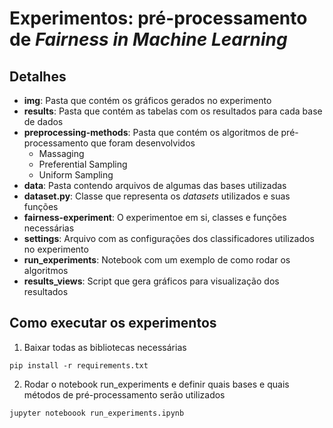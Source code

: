 # Experimentos: pré-processamento de _Fairness in Machine Learning_


## Detalhes

- **img**: Pasta que contém os gráficos gerados no experimento
- **results**: Pasta que contém as tabelas com os resultados para cada base de dados
- **preprocessing-methods**: Pasta que contém os algoritmos de pré-processamento que foram desenvolvidos
  * Massaging
  * Preferential Sampling
  * Uniform Sampling
- **data**: Pasta contendo arquivos de algumas das bases utilizadas
- **dataset.py**: Classe que representa os _datasets_ utilizados e suas funções
- **fairness-experiment**: O experimentoe em si, classes e funções necessárias
- **settings**: Arquivo com as configurações dos classificadores utilizados no experimento
- **run_experiments**: Notebook com um exemplo de como rodar os algoritmos
- **results_views**: Script que gera gráficos para visualização dos resultados

## Como executar os experimentos

1. Baixar todas as bibliotecas necessárias
```
pip install -r requirements.txt
```

2. Rodar o notebook run_experiments e definir quais bases e quais métodos de pré-processamento serão utilizados
```
jupyter noteboook run_experiments.ipynb
```


  
